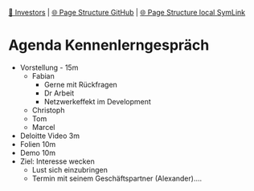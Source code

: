 [📁 Investors](../investors.md) | [🌐 Page Structure GitHub](/2cu.atlassian.net/wiki/spaces/CCU/pages/300000075/agenda-kennenlerngesprch.md) | [🌐 Page Structure local SymLink](./agenda-kennenlerngesprch.page.md)

# Agenda Kennenlerngespräch

- Vorstellung - 15m
  - Fabian
    - Gerne mit Rückfragen
    - Dr Arbeit
    - Netzwerkeffekt im Development
  - Christoph
  - Tom
  - Marcel
- Deloitte Video 3m
- Folien 10m
- Demo 10m
- Ziel: Interesse wecken
  - Lust sich einzubringen
  - Termin mit seinem Geschäftspartner (Alexander)….
